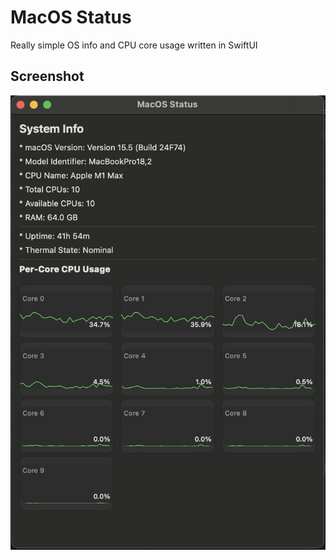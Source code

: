 # MacOS Status

Really simple OS info and CPU core usage written in SwiftUI

## Screenshot

![Image](./pics/app_image.png)
